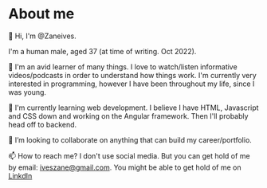 # About me

👋 Hi, I'm @Zaneives.

I'm a human male, aged 37 (at time of writing. Oct 2022).

👀 I'm an avid learner of many things. I love to watch/listen informative videos/podcasts in order to understand how things work. 
I'm currently very interested in programming, however I have been throughout my life, since I was young.

🌱 I'm currently learning web development. I believe I have HTML, Javascript and CSS down and working on the Angular framework. Then I'll probably head off to backend.

💞️ I’m looking to collaborate on anything that can build my career/portfolio.

📫 How to reach me? I don't use social media. But you can get hold of me by email: [iveszane@gmail.com](mailto:iveszane@gmail.com). You might be able to get hold of me on [LinkdIn](https://www.linkedin.com/in/zane-ives-835a55aa/)

<!---
Zaneives/Zaneives is a ✨ special ✨ repository because its `README.md` (this file) appears on your GitHub profile.
You can click the Preview link to take a look at your changes.
--->
